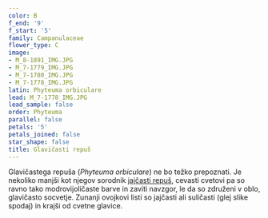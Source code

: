 ```yaml
---
color: B
f_end: '9'
f_start: '5'
family: Campanulaceae
flower_type: C
image:
- M_8-1891_IMG.JPG
- M_7-1779_IMG.JPG
- M_7-1780_IMG.JPG
- M_7-1778_IMG.JPG
latin: Phyteuma orbiculare
lead: M_7-1778_IMG.JPG
lead_sample: false
order: Phyteuma
parallel: false
petals: '5'
petals_joined: false
star_shape: false
title: Glavičasti repuš
---
```

Glavičastega repuša (*Phyteuma orbiculare*) ne bo težko prepoznati. Je nekoliko manjši kot njegov sorodnik [jajčasti repuš](../../phyteumaovatum/jaj&#269;asti-repuš/), cevasti cvetovi pa so ravno tako modrovijoličaste barve in zaviti navzgor, le da so združeni v oblo, glavičasto socvetje. Zunanji ovojkovi listi so jajčasti ali suličasti (glej slike spodaj) in krajši od cvetne glavice.
